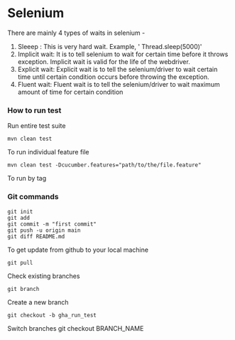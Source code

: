 # Selenium

There are mainly 4 types of waits in selenium -

1. Sleeep : This is very hard wait. Example, ' Thread.sleep(5000)' 
2. Implicit wait: It is to tell selenium to wait for certain time before it throws exception.
Implicit wait is valid for the life of the webdriver.
3. Explicit wait: Explicit wait is to tell the selenium/driver to wait certain time until certain condition occurs before throwing the exception.
4. Fluent wait: Fluent wait is to tell the selenium/driver to wait maximum amount of time for certain condition


### How to run test

Run entire test suite

`mvn clean test`

To run individual feature file

`mvn clean test -Dcucumber.features="path/to/the/file.feature"`

To run by tag


### Git commands
    git init
    git add
    git commit -m "first commit"
    git push -u origin main
    git diff README.md

To get update from github to your local machine
    
    git pull

Check existing branches

    git branch

Create a new branch

    git checkout -b gha_run_test

Switch branches
    git checkout BRANCH_NAME